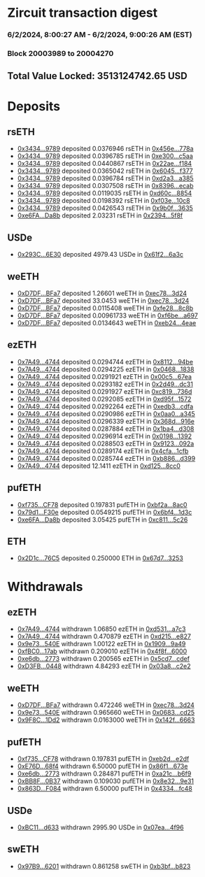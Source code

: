 # Zircuit transaction digest
### 6/2/2024, 8:00:27 AM - 6/2/2024, 9:00:26 AM (EST)
### Block 20003989 to 20004270

## Total Value Locked: 3513124742.65 USD

# Deposits
## rsETH
- [0x3434...9789](https://etherscan.io/address/0x34349c5569e7B846c3558961552D2202760A9789) deposited 0.0376946 rsETH in [0x456e...778a](https://etherscan.io/tx/0x34349c5569e7B846c3558961552D2202760A9789)
- [0x3434...9789](https://etherscan.io/address/0x34349c5569e7B846c3558961552D2202760A9789) deposited 0.0396785 rsETH in [0xe300...c5aa](https://etherscan.io/tx/0x34349c5569e7B846c3558961552D2202760A9789)
- [0x3434...9789](https://etherscan.io/address/0x34349c5569e7B846c3558961552D2202760A9789) deposited 0.0440867 rsETH in [0x22ae...f184](https://etherscan.io/tx/0x34349c5569e7B846c3558961552D2202760A9789)
- [0x3434...9789](https://etherscan.io/address/0x34349c5569e7B846c3558961552D2202760A9789) deposited 0.0365042 rsETH in [0x6045...f377](https://etherscan.io/tx/0x34349c5569e7B846c3558961552D2202760A9789)
- [0x3434...9789](https://etherscan.io/address/0x34349c5569e7B846c3558961552D2202760A9789) deposited 0.0396784 rsETH in [0xd2a3...a385](https://etherscan.io/tx/0x34349c5569e7B846c3558961552D2202760A9789)
- [0x3434...9789](https://etherscan.io/address/0x34349c5569e7B846c3558961552D2202760A9789) deposited 0.0307508 rsETH in [0x8396...ecab](https://etherscan.io/tx/0x34349c5569e7B846c3558961552D2202760A9789)
- [0x3434...9789](https://etherscan.io/address/0x34349c5569e7B846c3558961552D2202760A9789) deposited 0.0119035 rsETH in [0xd60c...8854](https://etherscan.io/tx/0x34349c5569e7B846c3558961552D2202760A9789)
- [0x3434...9789](https://etherscan.io/address/0x34349c5569e7B846c3558961552D2202760A9789) deposited 0.0198392 rsETH in [0xf03e...10c8](https://etherscan.io/tx/0x34349c5569e7B846c3558961552D2202760A9789)
- [0x3434...9789](https://etherscan.io/address/0x34349c5569e7B846c3558961552D2202760A9789) deposited 0.0426543 rsETH in [0x9b0f...3635](https://etherscan.io/tx/0x34349c5569e7B846c3558961552D2202760A9789)
- [0xe6FA...Da8b](https://etherscan.io/address/0xe6FA222A4074fCca2Dd2c70A06Fd1EAaCc8FDa8b) deposited 2.03231 rsETH in [0x2394...5f8f](https://etherscan.io/tx/0xe6FA222A4074fCca2Dd2c70A06Fd1EAaCc8FDa8b)
## USDe
- [0x293C...6E30](https://etherscan.io/address/0x293C6937D8D82e05B01335F7B33FBA0c8e256E30) deposited 4979.43 USDe in [0x61f2...6a3c](https://etherscan.io/tx/0x293C6937D8D82e05B01335F7B33FBA0c8e256E30)
## weETH
- [0xD7DF...BFa7](https://etherscan.io/address/0xD7DF7E085214743530afF339aFC420c7c720BFa7) deposited 1.26601 weETH in [0xec78...3d24](https://etherscan.io/tx/0xD7DF7E085214743530afF339aFC420c7c720BFa7)
- [0xD7DF...BFa7](https://etherscan.io/address/0xD7DF7E085214743530afF339aFC420c7c720BFa7) deposited 33.0453 weETH in [0xec78...3d24](https://etherscan.io/tx/0xD7DF7E085214743530afF339aFC420c7c720BFa7)
- [0xD7DF...BFa7](https://etherscan.io/address/0xD7DF7E085214743530afF339aFC420c7c720BFa7) deposited 0.0115408 weETH in [0xfe28...8c8b](https://etherscan.io/tx/0xD7DF7E085214743530afF339aFC420c7c720BFa7)
- [0xD7DF...BFa7](https://etherscan.io/address/0xD7DF7E085214743530afF339aFC420c7c720BFa7) deposited 0.00961733 weETH in [0xf6be...a697](https://etherscan.io/tx/0xD7DF7E085214743530afF339aFC420c7c720BFa7)
- [0xD7DF...BFa7](https://etherscan.io/address/0xD7DF7E085214743530afF339aFC420c7c720BFa7) deposited 0.0134643 weETH in [0xeb24...4eae](https://etherscan.io/tx/0xD7DF7E085214743530afF339aFC420c7c720BFa7)
## ezETH
- [0x7A49...4744](https://etherscan.io/address/0x7A493Be5c2ce014cD049Bf178a1ac0Db1B434744) deposited 0.0294744 ezETH in [0x8112...94be](https://etherscan.io/tx/0x7A493Be5c2ce014cD049Bf178a1ac0Db1B434744)
- [0x7A49...4744](https://etherscan.io/address/0x7A493Be5c2ce014cD049Bf178a1ac0Db1B434744) deposited 0.0294225 ezETH in [0x0468...1838](https://etherscan.io/tx/0x7A493Be5c2ce014cD049Bf178a1ac0Db1B434744)
- [0x7A49...4744](https://etherscan.io/address/0x7A493Be5c2ce014cD049Bf178a1ac0Db1B434744) deposited 0.0291921 ezETH in [0x00c5...67ea](https://etherscan.io/tx/0x7A493Be5c2ce014cD049Bf178a1ac0Db1B434744)
- [0x7A49...4744](https://etherscan.io/address/0x7A493Be5c2ce014cD049Bf178a1ac0Db1B434744) deposited 0.0293182 ezETH in [0x2d49...dc31](https://etherscan.io/tx/0x7A493Be5c2ce014cD049Bf178a1ac0Db1B434744)
- [0x7A49...4744](https://etherscan.io/address/0x7A493Be5c2ce014cD049Bf178a1ac0Db1B434744) deposited 0.0291927 ezETH in [0xc819...736d](https://etherscan.io/tx/0x7A493Be5c2ce014cD049Bf178a1ac0Db1B434744)
- [0x7A49...4744](https://etherscan.io/address/0x7A493Be5c2ce014cD049Bf178a1ac0Db1B434744) deposited 0.0292085 ezETH in [0xd95f...1572](https://etherscan.io/tx/0x7A493Be5c2ce014cD049Bf178a1ac0Db1B434744)
- [0x7A49...4744](https://etherscan.io/address/0x7A493Be5c2ce014cD049Bf178a1ac0Db1B434744) deposited 0.0292264 ezETH in [0xedb3...cdfa](https://etherscan.io/tx/0x7A493Be5c2ce014cD049Bf178a1ac0Db1B434744)
- [0x7A49...4744](https://etherscan.io/address/0x7A493Be5c2ce014cD049Bf178a1ac0Db1B434744) deposited 0.0290986 ezETH in [0x0aa0...a345](https://etherscan.io/tx/0x7A493Be5c2ce014cD049Bf178a1ac0Db1B434744)
- [0x7A49...4744](https://etherscan.io/address/0x7A493Be5c2ce014cD049Bf178a1ac0Db1B434744) deposited 0.0296339 ezETH in [0x368d...916e](https://etherscan.io/tx/0x7A493Be5c2ce014cD049Bf178a1ac0Db1B434744)
- [0x7A49...4744](https://etherscan.io/address/0x7A493Be5c2ce014cD049Bf178a1ac0Db1B434744) deposited 0.0287884 ezETH in [0x1ba4...d308](https://etherscan.io/tx/0x7A493Be5c2ce014cD049Bf178a1ac0Db1B434744)
- [0x7A49...4744](https://etherscan.io/address/0x7A493Be5c2ce014cD049Bf178a1ac0Db1B434744) deposited 0.0296914 ezETH in [0x0198...1392](https://etherscan.io/tx/0x7A493Be5c2ce014cD049Bf178a1ac0Db1B434744)
- [0x7A49...4744](https://etherscan.io/address/0x7A493Be5c2ce014cD049Bf178a1ac0Db1B434744) deposited 0.0288503 ezETH in [0x9123...092a](https://etherscan.io/tx/0x7A493Be5c2ce014cD049Bf178a1ac0Db1B434744)
- [0x7A49...4744](https://etherscan.io/address/0x7A493Be5c2ce014cD049Bf178a1ac0Db1B434744) deposited 0.0289174 ezETH in [0x4cfa...1cfb](https://etherscan.io/tx/0x7A493Be5c2ce014cD049Bf178a1ac0Db1B434744)
- [0x7A49...4744](https://etherscan.io/address/0x7A493Be5c2ce014cD049Bf178a1ac0Db1B434744) deposited 0.0285744 ezETH in [0xb886...d399](https://etherscan.io/tx/0x7A493Be5c2ce014cD049Bf178a1ac0Db1B434744)
- [0x7A49...4744](https://etherscan.io/address/0x7A493Be5c2ce014cD049Bf178a1ac0Db1B434744) deposited 12.1411 ezETH in [0xd125...8cc0](https://etherscan.io/tx/0x7A493Be5c2ce014cD049Bf178a1ac0Db1B434744)
## pufETH
- [0xf735...CF78](https://etherscan.io/address/0xf735C47D0f732F0C3D5458C83c2681BdeD94CF78) deposited 0.197831 pufETH in [0xbf2a...8ac0](https://etherscan.io/tx/0xf735C47D0f732F0C3D5458C83c2681BdeD94CF78)
- [0x79d1...F30e](https://etherscan.io/address/0x79d15c41aa6b0f59Eec365B10de92186bE58F30e) deposited 0.0549215 pufETH in [0x6bf4...1d3c](https://etherscan.io/tx/0x79d15c41aa6b0f59Eec365B10de92186bE58F30e)
- [0xe6FA...Da8b](https://etherscan.io/address/0xe6FA222A4074fCca2Dd2c70A06Fd1EAaCc8FDa8b) deposited 3.05425 pufETH in [0xc811...5c26](https://etherscan.io/tx/0xe6FA222A4074fCca2Dd2c70A06Fd1EAaCc8FDa8b)
## ETH
- [0x2D1c...76C5](https://etherscan.io/address/0x2D1c3b2f292979191FA29D0c0E4a246f1FfE76C5) deposited 0.250000 ETH in [0x67d7...3253](https://etherscan.io/tx/0x2D1c3b2f292979191FA29D0c0E4a246f1FfE76C5)
# Withdrawals
## ezETH
- [0x7A49...4744](https://etherscan.io/address/0x7A493Be5c2ce014cD049Bf178a1ac0Db1B434744) withdrawn 1.06850 ezETH in [0xd531...a7c3](https://etherscan.io/tx/0x7A493Be5c2ce014cD049Bf178a1ac0Db1B434744)
- [0x7A49...4744](https://etherscan.io/address/0x7A493Be5c2ce014cD049Bf178a1ac0Db1B434744) withdrawn 0.470879 ezETH in [0xd215...e827](https://etherscan.io/tx/0x7A493Be5c2ce014cD049Bf178a1ac0Db1B434744)
- [0x9e73...540E](https://etherscan.io/address/0x9e73AedEe7326a4C05675CCA88bE68a7d5c8540E) withdrawn 1.00122 ezETH in [0x1909...9a49](https://etherscan.io/tx/0x9e73AedEe7326a4C05675CCA88bE68a7d5c8540E)
- [0xfBC0...17ab](https://etherscan.io/address/0xfBC04Ef136F7d6B87F3F7a40a5f34EB3b58c17ab) withdrawn 0.209010 ezETH in [0x4f8f...6000](https://etherscan.io/tx/0xfBC04Ef136F7d6B87F3F7a40a5f34EB3b58c17ab)
- [0xe6db...2773](https://etherscan.io/address/0xe6db79364A2bb898e51e0b2350f6e00901f52773) withdrawn 0.200565 ezETH in [0x5cd7...cdef](https://etherscan.io/tx/0xe6db79364A2bb898e51e0b2350f6e00901f52773)
- [0xD3FB...0448](https://etherscan.io/address/0xD3FBdEa1ccAf6551e33084766Cf090c680130448) withdrawn 4.84293 ezETH in [0x03a8...c2e2](https://etherscan.io/tx/0xD3FBdEa1ccAf6551e33084766Cf090c680130448)
## weETH
- [0xD7DF...BFa7](https://etherscan.io/address/0xD7DF7E085214743530afF339aFC420c7c720BFa7) withdrawn 0.472246 weETH in [0xec78...3d24](https://etherscan.io/tx/0xD7DF7E085214743530afF339aFC420c7c720BFa7)
- [0x9e73...540E](https://etherscan.io/address/0x9e73AedEe7326a4C05675CCA88bE68a7d5c8540E) withdrawn 0.965660 weETH in [0x0683...cd25](https://etherscan.io/tx/0x9e73AedEe7326a4C05675CCA88bE68a7d5c8540E)
- [0x9F8C...1Dd2](https://etherscan.io/address/0x9F8C7Ea0d5d700c6c92566CEe9421EDFdAC31Dd2) withdrawn 0.0163000 weETH in [0x142f...6663](https://etherscan.io/tx/0x9F8C7Ea0d5d700c6c92566CEe9421EDFdAC31Dd2)
## pufETH
- [0xf735...CF78](https://etherscan.io/address/0xf735C47D0f732F0C3D5458C83c2681BdeD94CF78) withdrawn 0.197831 pufETH in [0xeb2d...e2df](https://etherscan.io/tx/0xf735C47D0f732F0C3D5458C83c2681BdeD94CF78)
- [0xE76D...68f4](https://etherscan.io/address/0xE76Db9DD439337e5A3909d993D83CAe6bA1268f4) withdrawn 6.50000 pufETH in [0x86f1...673e](https://etherscan.io/tx/0xE76Db9DD439337e5A3909d993D83CAe6bA1268f4)
- [0xe6db...2773](https://etherscan.io/address/0xe6db79364A2bb898e51e0b2350f6e00901f52773) withdrawn 0.284871 pufETH in [0xa21c...b6f9](https://etherscan.io/tx/0xe6db79364A2bb898e51e0b2350f6e00901f52773)
- [0xBB8F...0B37](https://etherscan.io/address/0xBB8F8aDC3aEcE3E37E45e1FdC884f6e28f3c0B37) withdrawn 0.109030 pufETH in [0x8e32...9e31](https://etherscan.io/tx/0xBB8F8aDC3aEcE3E37E45e1FdC884f6e28f3c0B37)
- [0x863D...F084](https://etherscan.io/address/0x863D325a43DCcAAd43CDA1a00310B1A6ef9AF084) withdrawn 6.50000 pufETH in [0x4334...fc48](https://etherscan.io/tx/0x863D325a43DCcAAd43CDA1a00310B1A6ef9AF084)
## USDe
- [0xBC11...d633](https://etherscan.io/address/0xBC11Cc68BE6ebDBddAc0253536043F265302d633) withdrawn 2995.90 USDe in [0x07ea...4f96](https://etherscan.io/tx/0xBC11Cc68BE6ebDBddAc0253536043F265302d633)
## swETH
- [0x97B9...6201](https://etherscan.io/address/0x97B9AA54C63Bd967ECa5da97e67fCF3f57D86201) withdrawn 0.861258 swETH in [0xb3bf...b823](https://etherscan.io/tx/0x97B9AA54C63Bd967ECa5da97e67fCF3f57D86201)
